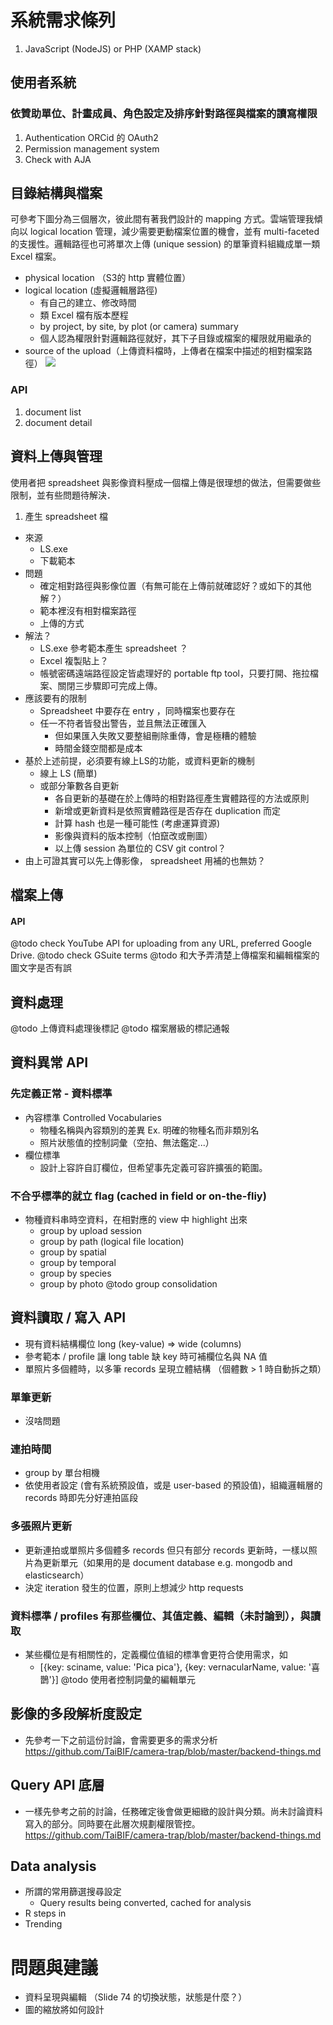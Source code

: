 # 系統需求條列
1. JavaScript (NodeJS) or PHP (XAMP stack)

## 使用者系統
### 依贊助單位、計畫成員、角色設定及排序針對路徑與檔案的讀寫權限
1. Authentication ORCid 的 OAuth2
2. Permission management system
3. Check with AJA

## 目錄結構與檔案
可參考下圖分為三個層次，彼此間有著我們設計的 mapping 方式。雲端管理我傾向以 logical location 管理，減少需要更動檔案位置的機會，並有 multi-faceted 的支援性。邏輯路徑也可將單次上傳 (unique session) 的單筆資料組織成單一類 Excel 檔案。
- physical location （S3的 http 實體位置）
- logical location (虛擬邏輯層路徑)
    - 有自己的建立、修改時間
    - 類 Excel 檔有版本歷程
    - by project, by site, by plot (or camera) summary
    - 個人認為權限針對邏輯路徑就好，其下子目錄或檔案的權限就用繼承的
- source of the upload（上傳資料檔時，上傳者在檔案中描述的相對檔案路徑）
![](https://i.imgur.com/oEaxUSB.jpg)

### API
1. document list
2. document detail


## 資料上傳與管理
使用者把 spreadsheet 與影像資料壓成一個檔上傳是很理想的做法，但需要做些限制，並有些問題待解決．

1. 產生 spreadsheet 檔
- 來源
    - LS.exe
    - 下載範本
- 問題
    - 確定相對路徑與影像位置（有無可能在上傳前就確認好？或如下的其他解？）
    - 範本裡沒有相對檔案路徑
    - 上傳的方式
- 解法？
    - LS.exe 參考範本產生 spreadsheet ？
    - Excel 複製貼上？
    - 帳號密碼遠端路徑設定皆處理好的 portable ftp tool，只要打開、拖拉檔案、關閉三步驟即可完成上傳。
- 應該要有的限制
    - Spreadsheet 中要存在 entry ，同時檔案也要存在
    - 任一不符者皆發出警告，並且無法正確匯入
        - 但如果匯入失敗又要整組刪除重傳，會是極糟的體驗
        - 時間金錢空間都是成本
- 基於上述前提，必須要有線上LS的功能，或資料更新的機制
    - 線上 LS (簡單)
    - 或部分筆數各自更新
        - 各自更新的基礎在於上傳時的相對路徑產生實體路徑的方法或原則
        - 新增或更新資料是依照實體路徑是否存在 duplication 而定
        - 計算 hash 也是一種可能性 (考慮運算資源)
        - 影像與資料的版本控制（怕竄改或刪圖）
        - 以上傳 session 為單位的 CSV git control？
- 由上可證其實可以先上傳影像， spreadsheet 用補的也無妨？

## 檔案上傳
#### API
@todo check YouTube API for uploading from any URL, preferred Google Drive.
@todo check GSuite terms
@todo 和大予弄清楚上傳檔案和編輯檔案的圖文字是否有誤

## 資料處理
@todo 上傳資料處理後標記
@todo 檔案層級的標記通報

## 資料異常 API
### 先定義正常 - 資料標準
- 內容標準 Controlled Vocabularies
    - 物種名稱與內容類別的差異 Ex. 明確的物種名而非類別名
    - 照片狀態值的控制詞彙（空拍、無法鑑定...）
- 欄位標準
    - 設計上容許自訂欄位，但希望事先定義可容許擴張的範圍。
### 不合乎標準的就立 flag (cached in field or on-the-fliy)
- 物種資料串時空資料，在相對應的 view 中 highlight 出來
    - group by upload session
    - group by path (logical file location)
    - group by spatial
    - group by temporal
    - group by species
    - group by photo
@todo group consolidation


## 資料讀取 / 寫入 API
- 現有資料結構欄位 long (key-value) => wide (columns)
- 參考範本 / profile 讓 long table 缺 key 時可補欄位名與 NA 值
- 單照片多個體時，以多筆 records 呈現立體結構 （個體數 > 1 時自動拆之類）

### 單筆更新
- 沒啥問題

### 連拍時間
- group by 單台相機
- 依使用者設定 (會有系統預設值，或是 user-based 的預設值)，組織邏輯層的 records 時即先分好連拍區段

### 多張照片更新
- 更新連拍或單照片多個體多 records 但只有部分 records 更新時，一樣以照片為更新單元（如果用的是 document database e.g. mongodb and elasticsearch）
- 決定 iteration 發生的位置，原則上想減少 http requests

### 資料標準 / profiles 有那些欄位、其值定義、編輯（未討論到），與讀取
- 某些欄位是有相關性的，定義欄位值組的標準會更符合使用需求，如
    - [{key: sciname, value: 'Pica pica'}, {key: vernacularName, value: '喜鵲'}]
@todo 使用者控制詞彙的編輯單元

## 影像的多段解析度設定
- 先參考一下之前這份討論，會需要更多的需求分析
  https://github.com/TaiBIF/camera-trap/blob/master/backend-things.md
  
## Query API 底層
- 一樣先參考之前的討論，任務確定後會做更細緻的設計與分類。尚未討論資料寫入的部分。同時要在此層次規劃權限管控。
  https://github.com/TaiBIF/camera-trap/blob/master/backend-things.md

## Data analysis
- 所謂的常用篩選搜尋設定
    - Query results being converted, cached for analysis
- R steps in
- Trending

# 問題與建議
- 資料呈現與編輯 （Slide 74 的切換狀態，狀態是什麼？）
- 圖的縮放將如何設計
